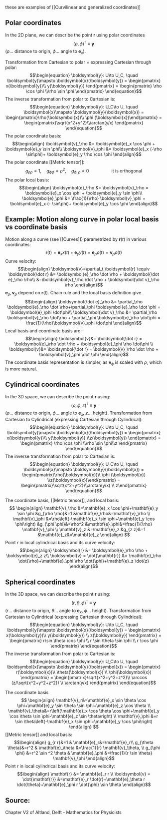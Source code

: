 these are examples of [[Curvilinear and generalized coordinates]]


## Polar coordinates
In the 2D plane, we can describe the point $\boldsymbol{r}$ using polar coordinates
$$\begin{equation}
    \left ( \rho,\phi \right )^\intercal\equiv \boldsymbol{y}
\end{equation}$$
($\rho$... distance to origin, $\phi$... angle to $\boldsymbol{e}_x$).

Transformation from Cartesian to polar = expressing Cartesian through polar:
$$\begin{equation}
    \boldsymbol{y}: U\to U_C, \quad \boldsymbol{y}\mapsto \boldsymbol{x}(\boldsymbol{y}) = \begin{pmatrix} x(\boldsymbol{y})\\ y(\boldsymbol{y}) \end{pmatrix} = \begin{pmatrix} \rho \cos \phi \\\rho \sin \phi \end{pmatrix}
\end{equation}$$
The inverse transformation from polar to Cartesian is:
$$\begin{equation}
    \boldsymbol{y}: U_C\to U, \quad \boldsymbol{x}\mapsto \boldsymbol{y}(\boldsymbol{x}) =  \begin{pmatrix}\rho(\boldsymbol{x})\\ \phi (\boldsymbol{x})\end{pmatrix} = \begin{pmatrix}\sqrt{x^2+y^2}\\\arctan(y/x) \end{pmatrix}    
\end{equation}$$
The polar coordinate basis:
$$\begin{align}
    \boldsymbol{v}_\rho &= \boldsymbol{e}_x \cos \phi + \boldsymbol{e}_y \sin \phi\\
    \boldsymbol{v}_\phi &= \boldsymbol{e}_x (-\rho \sin\phi)+ \boldsymbol{e}_y \rho \cos \phi
\end{align}$$
The polar coordinate [[Metric tensor]]:
$$\begin{equation}
    g_{\rho\rho} = 1,\quad g_{\phi\phi} = \rho^2, \quad g_{\phi,\rho} = 0  \hspace{2cm} \text{it is orthogonal}
\end{equation}$$
The polar local basis:
$$\begin{align}
    \boldsymbol{e}_\rho &= \boldsymbol{v}_\rho = \boldsymbol{e}_x \cos \phi + \boldsymbol{e}_y \sin \phi\\
    \boldsymbol{e}_\phi &= \frac{1}{\rho} \boldsymbol{v}_\phi = \boldsymbol{e}_x (- \sin\phi)+ \boldsymbol{e}_y  \cos \phi
\end{align}$$

## Example: Motion along curve in polar local basis vs coordinate basis
Motion along a curve (see [[Curves]]) parametrized by $\boldsymbol{r}(t)$ in various coordinates:
$$\begin{equation}
    \boldsymbol{r}(t) = \boldsymbol{e}_x x(t) + \boldsymbol{e}_y y(t) = \boldsymbol{e}_\rho \rho(t) = \boldsymbol{v}_\rho \rho(t)
\end{equation}$$
Curve velocity:
$$\begin{align}
    \boldsymbol{v}=\partial_t \boldsymbol{r} \equiv \boldsymbol{\dot r} &=  \boldsymbol{e}_\rho \dot \rho + \boldsymbol{\dot e}_\rho \rho\\
    &=\boldsymbol{v}_\rho \dot \rho + \boldsymbol{\dot v}_\rho \rho
\end{align}$$
$\boldsymbol{e}_\rho, \boldsymbol{v}_\rho$ depend on $\boldsymbol{r}(t)$. Chain rule and the local basis definition give
$$\begin{align}
    \boldsymbol{\dot e}_\rho &= \partial_\rho \boldsymbol{e}_\rho \dot \rho+\partial_\phi \boldsymbol{e}_\rho \dot \phi =  \boldsymbol{e}_\phi \dot\phi\\
    \boldsymbol{\dot v}_\rho &= \partial_\rho \boldsymbol{v}_\rho \dot\rho + \partial_\phi \boldsymbol{v}_\rho \dot\phi = \frac{1}{\rho}\boldsymbol{v}_\phi \dot\phi
\end{align}$$
Local basis and coordinate basis are: 
$$\begin{align}
    \boldsymbol{v}&= \boldsymbol{\dot r} = \boldsymbol{e}_\rho \dot \rho + \boldsymbol{e}_\phi \rho \dot\phi \\
    \boldsymbol{v}&= \boldsymbol{\dot r} = \boldsymbol{v}_\rho \dot \rho + \boldsymbol{v}_\phi \dot \phi
\end{align}$$ 
The coordinate basis representation is simpler, as $\boldsymbol{v}_\phi$ is scaled with $\rho$, which is more natural.



## Cylindrical coordinates
In the 3D space, we can describe the point $\boldsymbol{r}$ using:
$$\begin{equation}
    \left ( \rho,\phi,z \right )^\intercal\equiv \boldsymbol{y}
\end{equation}$$
($\rho$... distance to origin, $\phi$... angle to $\boldsymbol{e}_x$, $z$... height).
Transformation from Cartesian to Cylindrical (expressing Cartesian through Cylindrical):
$$\begin{equation}
    \boldsymbol{y}: U\to U_C, \quad \boldsymbol{y}\mapsto \boldsymbol{x}(\boldsymbol{y}) = \begin{pmatrix} x(\boldsymbol{y})\\ y(\boldsymbol{y}) \\z(\boldsymbol{y}) \end{pmatrix} = \begin{pmatrix} \rho \cos \phi \\\rho \sin \phi\\z \end{pmatrix}
\end{equation}$$
The inverse transformation from polar to Cartesian is:
$$\begin{equation}
    \boldsymbol{y}: U_C\to U, \quad \boldsymbol{x}\mapsto \boldsymbol{y}(\boldsymbol{x}) =  \begin{pmatrix}\rho(\boldsymbol{x})\\ \phi (\boldsymbol{x}) \\z(\boldsymbol{x})\end{pmatrix} = \begin{pmatrix}\sqrt{x^2+y^2}\\\arctan(y/x) \\ z\end{pmatrix}    
\end{equation}$$

The coordinate basis, [[Metric tensor]], and local basis:
$$
\begin{align}
\mathbf{v}_\rho &=\mathbf{e}_x \cos \phi+\mathbf{e}_y \sin \phi 
                &g_{\rho \rho}&=1
                &\mathbf{e}_\rho&=\mathbf{v}_\rho \\
\mathbf{v}_\phi &=\rho\left(-\mathbf{e}_x \sin \phi+\mathbf{e}_y \cos \phi\right)
                &g_{\phi \phi}&=\rho^2
                &\mathbf{e}_\phi&=\frac{1}{\rho} \mathbf{v}_\phi \\
\mathbf{v}_z    &=\mathbf{e}_z
                &g_{z z}&=1
                &\mathbf{e}_z&=\mathbf{e}_z 
\end{align}
$$
Point $r$ in local cylindrical basis and its curve velocity:
$$\begin{align}
    \boldsymbol{r} &= \boldsymbol{e}_\rho \rho + \boldsymbol{e}_z z\\
    \boldsymbol{v} = \dot{\mathbf{r}} &= \mathbf{e}_\rho \dot{\rho}+\mathbf{e}_\phi \rho \dot{\phi}+\mathbf{e}_z \dot{z}
\end{align}$$


## Spherical coordinates
In the 3D space, we can describe the point $\boldsymbol{r}$ using:
$$\begin{equation}
    \left ( r,\theta,\phi \right )^\intercal\equiv \boldsymbol{y}
\end{equation}$$
($r$... distance to origin, $\theta$... angle to $\boldsymbol{e}_x$, $\phi$... height).
Transformation from Cartesian to Cylindrical (expressing Cartesian through Cylindrical):
$$\begin{equation}
    \boldsymbol{y}: U\to U_C, \quad \boldsymbol{y}\mapsto \boldsymbol{x}(\boldsymbol{y}) = \begin{pmatrix} x(\boldsymbol{y})\\ y(\boldsymbol{y}) \\ z(\boldsymbol{y}) \end{pmatrix} = \begin{pmatrix} r\sin \theta  \cos \phi \\ r \sin \theta \sin \phi \\ r \cos \phi \end{pmatrix}
\end{equation}$$
The inverse transformation from polar to Cartesian is:
$$\begin{equation}
    \boldsymbol{y}: U_C\to U, \quad \boldsymbol{x}\mapsto \boldsymbol{y}(\boldsymbol{x}) = \begin{pmatrix} r(\boldsymbol{x})\\ \theta(\boldsymbol{x}) \\ \phi(\boldsymbol{x}) \end{pmatrix} = \begin{pmatrix}\sqrt{x^2+y^2+z^2}\\ \arccos (z/\sqrt{x^2+y^2+z^2}) \\ \arctan(y/x) \end{pmatrix}    
\end{equation}$$

The coordinate basis
$$
\begin{align}
\mathbf{v}_r&=\mathbf{e}_x \sin \theta \cos \phi+\mathbf{e}_y \sin \theta \sin \phi+\mathbf{e}_z \cos \theta  \\
\mathbf{v}_\theta&=r\left(\mathbf{e}_x \cos \theta \cos \phi+\mathbf{e}_y \cos \theta \sin \phi-\mathbf{e}_z \sin \theta\right) \\
\mathbf{v}_\phi &=r \sin \theta\left(-\mathbf{e}_x \sin \phi+\mathbf{e}_y \cos \phi\right) 
\end{align}
$$
[[Metric tensor]] and local basis:
$$\begin{align}
    g_{r r}&=1 & \mathbf{e}_r&=\mathbf{e}_r\\
      g_{\theta \theta}&=r^2 & \mathbf{e}_\theta &=\frac{1}{r} \mathbf{v}_\theta, \\
      g_{\phi \phi} &=r^2 \sin ^2 \theta & \mathbf{e}_\phi &=\frac{1}{r \sin \theta} \mathbf{v}_\phi
\end{align}$$
Point $r$ in local cylindrical basis and its curve velocity:
$$\begin{align}
    \mathbf{r} &= \mathbf{e}_r r \\
    \boldsymbol{v} = \dot{\mathbf{r}} &=\mathbf{e}_r \dot{r}+\mathbf{e}_\theta r \dot{\theta}+\mathbf{e}_\phi r \dot{\phi} \sin \theta
\end{align}$$




## Source:
Chapter V2 of Altland, Delft - Mathematics for Physicists